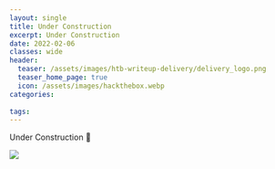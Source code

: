 ```yaml
---
layout: single
title: Under Construction
excerpt: Under Construction
date: 2022-02-06
classes: wide
header:
  teaser: /assets/images/htb-writeup-delivery/delivery_logo.png
  teaser_home_page: true
  icon: /assets/images/hackthebox.webp
categories:
 
tags:  
---
```


Under Construction :construction:


![](/assets/images/htb-writeup-delivery/delivery_logo.png)

